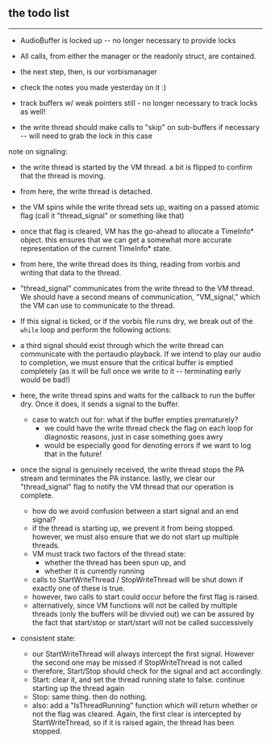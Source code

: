 ## the todo list
---

- AudioBuffer is locked up -- no longer necessary to provide locks
- All calls, from either the manager or the readonly struct, are contained.

- the next step, then, is our vorbismanager
- check the notes you made yesterday on it :)

- track buffers w/ weak pointers still - no longer necessary to track locks as well!
- the write thread should make calls to "skip" on sub-buffers if necessary -- will need to grab the lock in this case

note on signaling:

- the write thread is started by the VM thread. a bit is flipped to confirm that the thread is moving.
- from here, the write thread is detached.
- the VM spins while the write thread sets up, waiting on a passed atomic flag (call it "thread_signal" or something like that)
- once that flag is cleared, VM has the go-ahead to allocate a TimeInfo* object. this ensures that we can get a somewhat more accurate representation of the current TimeInfo* state.

- from here, the write thread does its thing, reading from vorbis and writing that data to the thread.

- "thread_signal" communicates from the write thread to the VM thread. We should have a second means of communication, "VM_signal," which the VM can use to communicate to the thread.

- If this signal is ticked, or if the vorbis file runs dry, we break out of the `while` loop and perform the following actions:

- a third signal should exist through which the write thread can communicate with the portaudio playback. If we intend to play our audio to completion, we must ensure that the critical buffer is emptied completely (as it will be full once we write to it -- terminating early would be bad!)

- here, the write thread spins and waits for the callback to run the buffer dry. Once it does, it sends a signal to the buffer.
  - case to watch out for: what if the buffer empties prematurely?
    - we could have the write thread check the flag on each loop for diagnostic reasons, just in case something goes awry
    - would be especially good for denoting errors if we want to log that in the future!

- once the signal is genuinely received, the write thread stops the PA stream and terminates the PA instance. lastly, we clear our "thread_signal" flag to notify the VM thread that our operation is complete.
  - how do we avoid confusion between a start signal and an end signal?
  - if the thread is starting up, we prevent it from being stopped. however, we must also ensure that we do not start up multiple threads.
  - VM must track two factors of the thread state: 
    - whether the thread has been spun up, and
    - whether it is currently running
  - calls to StartWriteThread / StopWriteThread will be shut down if exactly one of these is true.
  - however, two calls to start could occur before the first flag is raised.
  - alternatively, since VM functions will not be called by multiple threads (only the buffers will be divvied out) we can be assured by the fact that start/stop or start/start will not be called successively
- consistent state:
  - our StartWriteThread will always intercept the first signal. However the second one may be missed if StopWriteThread is not called
  - therefore, Start/Stop should check for the signal and act accordingly.
  - Start: clear it, and set the thread running state to false. continue starting up the thread again
  - Stop: same thing. then do nothing.
  - also: add a "IsThreadRunning" function which will return whether or not the flag was cleared. Again, the first clear is intercepted by StartWriteThread, so if it is raised again, the thread has been stopped.